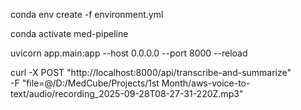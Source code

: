 conda env create -f environment.yml

conda activate med-pipeline

uvicorn app.main:app --host 0.0.0.0 --port 8000 --reload

curl -X POST "http://localhost:8000/api/transcribe-and-summarize" \
  -F "file=@/D:/MedCube/Projects/1st Month/aws-voice-to-text/audio/recording_2025-09-28T08-27-31-220Z.mp3"
